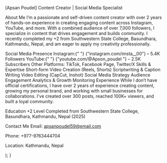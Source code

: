 [Apsan Poudel]
Content Creator | Social Media Specialist

About Me
I’m a passionate and self-driven content creator with over 2 years of hands-on experience in creating engaging content across Instagram, YouTube, and more. With a combined audience of over 7,000 followers, I specialize in content that drives engagement and builds community. I recently completed my +2 from Southwestern State College, Basundhara, Kathmandu, Nepal, and am eager to apply my creativity professionally.

Social Media Presence
Instagram:{" "} {"instagram.com/imsta__00"} – 5.4K Followers
YouTube:{" "} {"youtube.com/@Apson_poudel "} – 2.5K Subscribers
Other Platforms: TikTok, Facebook Page, Twitter/X
Skills & Expertise
Short-form Video Creation (Reels, Shorts)
Scriptwriting & Caption Writing
Video Editing (CapCut, Inshot)
Social Media Strategy
Audience Engagement
Analytics & Growth Monitoring
Experience
While I don’t have official certifications, I have over 2 years of experience creating content, growing my personal brand, and working with small businesses for collaborations. I've created over 300 posts, reached 100K+ viewers, and built a loyal community.

Education
+2 Level Completed from Southwestern State College,
Basundhara, Kathmandu, Nepal (2025)

Contact Me
Email: apsanpoudel59@email.com

Phone: +977-9763444704

Location: Kathmandu, Nepal

); }
